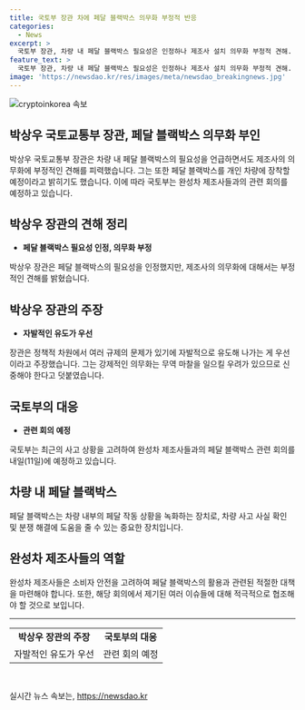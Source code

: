 ```yaml
---
title: 국토부 장관 차에 페달 블랙박스 의무화 부정적 반응
categories:
  - News
excerpt: >
  국토부 장관, 차량 내 페달 블랙박스 필요성은 인정하나 제조사 설치 의무화 부정적 견해. 박상우 장관은 국회 국토위 전체회의 출석하여 개인 차량에는 설치 의사 있지만 제조사 강제는 문제라며 정책적 차원과 무역 마찰 우려를 언급했다. 최근 운전자의 차량 급발진 주장을 고려해 국토부는 완성차 제조사와 회의를 예정하고 있다.
feature_text: >
  국토부 장관, 차량 내 페달 블랙박스 필요성은 인정하나 제조사 설치 의무화 부정적 견해. 박상우 장관은 국회 국토위 전체회의 출석하여 개인 차량에는 설치 의사 있지만 제조사 강제는 문제라며 정책적 차원과 무역 마찰 우려를 언급했다. 최근 운전자의 차량 급발진 주장을 고려해 국토부는 완성차 제조사와 회의를 예정하고 있다.
image: 'https://newsdao.kr/res/images/meta/newsdao_breakingnews.jpg'
---
```


<p><img src="https://newsdao.kr/res/images/meta/newsdao_breakingnews.jpg" alt="cryptoinkorea 속보" /></p>

<h2>박상우 국토교통부 장관, 페달 블랙박스 의무화 부인</h2>

<p data-ke-size="size16">박상우 국토교통부 장관은 차량 내 페달 블랙박스의 필요성을 언급하면서도 제조사의 의무화에 부정적인 견해를 피력했습니다. 그는 또한 페달 블랙박스를 개인 차량에 장착할 예정이라고 밝히기도 했습니다. 이에 따라 국토부는 완성차 제조사들과의 관련 회의를 예정하고 있습니다.</p>

<h2 data-ke-size="size26">박상우 장관의 견해 정리</h2>

<ul>
    <li><b>페달 블랙박스 필요성 인정, 의무화 부정</b></li>
</ul>

<p data-ke-size="size16">박상우 장관은 페달 블랙박스의 필요성을 인정했지만, 제조사의 의무화에 대해서는 부정적인 견해를 밝혔습니다.</p>

<h2 data-ke-size="size26">박상우 장관의 주장</h2>

<ul>
    <li><b>자발적인 유도가 우선</b></li>
</ul>

<p data-ke-size="size16">장관은 정책적 차원에서 여러 규제의 문제가 있기에 자발적으로 유도해 나가는 게 우선이라고 주장했습니다. 그는 강제적인 의무화는 무역 마찰을 일으킬 우려가 있으므로 신중해야 한다고 덧붙였습니다.</p>

<h2 data-ke-size="size26">국토부의 대응</h2>

<ul>
    <li><b>관련 회의 예정</b></li>
</ul>

<p data-ke-size="size16">국토부는 최근의 사고 상황을 고려하여 완성차 제조사들과의 페달 블랙박스 관련 회의를 내일(11일)에 예정하고 있습니다.</p>

<h2 data-ke-size="size26">차량 내 페달 블랙박스</h2>

<p data-ke-size="size16">페달 블랙박스는 차량 내부의 페달 작동 상황을 녹화하는 장치로, 차량 사고 사실 확인 및 분쟁 해결에 도움을 줄 수 있는 중요한 장치입니다.</p>

<h2 data-ke-size="size26">완성차 제조사들의 역할</h2>

<p data-ke-size="size16">완성차 제조사들은 소비자 안전을 고려하여 페달 블랙박스의 활용과 관련된 적절한 대책을 마련해야 합니다. 또한, 해당 회의에서 제기된 여러 이슈들에 대해 적극적으로 협조해야 할 것으로 보입니다.</p>

<hr>

<table>
    <tbody>
        <tr>
            <td style="text-align: center; height: 17px;"><b>박상우 장관의 주장</b></td>
            <td style="text-align: center; height: 17px;"><b>국토부의 대응</b></td>
        </tr>
        <tr>
            <td style="text-align: center; height: 17px;">자발적인 유도가 우선</td>
            <td style="text-align: center; height: 17px;">관련 회의 예정</td>
        </tr>
    </tbody>
</table>

<p data-ke-size="size16">&nbsp;</p>
실시간 뉴스 속보는, <a href="https://newsdao.kr" rel="dofollow">https://newsdao.kr</a>


